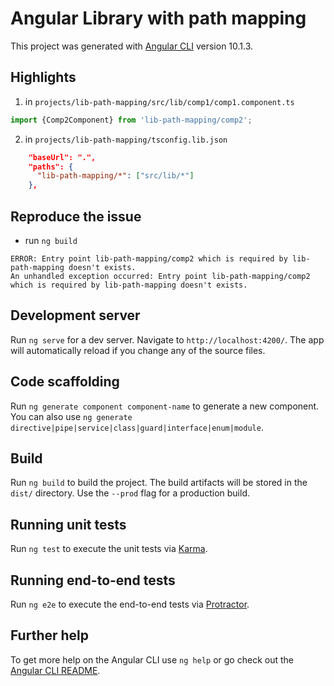 # Angular Library with path mapping


This project was generated with [Angular CLI](https://github.com/angular/angular-cli) version 10.1.3.

## Highlights
1. in `projects/lib-path-mapping/src/lib/comp1/comp1.component.ts`

```javascript
import {Comp2Component} from 'lib-path-mapping/comp2';
```

2. in `projects/lib-path-mapping/tsconfig.lib.json`

```json
    "baseUrl": ".",
    "paths": {
      "lib-path-mapping/*": ["src/lib/*"]
    },
```
## Reproduce the issue
- run `ng build`

```
ERROR: Entry point lib-path-mapping/comp2 which is required by lib-path-mapping doesn't exists.
An unhandled exception occurred: Entry point lib-path-mapping/comp2 which is required by lib-path-mapping doesn't exists.
```

## Development server

Run `ng serve` for a dev server. Navigate to `http://localhost:4200/`. The app will automatically reload if you change any of the source files.

## Code scaffolding

Run `ng generate component component-name` to generate a new component. You can also use `ng generate directive|pipe|service|class|guard|interface|enum|module`.

## Build

Run `ng build` to build the project. The build artifacts will be stored in the `dist/` directory. Use the `--prod` flag for a production build.

## Running unit tests

Run `ng test` to execute the unit tests via [Karma](https://karma-runner.github.io).

## Running end-to-end tests

Run `ng e2e` to execute the end-to-end tests via [Protractor](http://www.protractortest.org/).

## Further help

To get more help on the Angular CLI use `ng help` or go check out the [Angular CLI README](https://github.com/angular/angular-cli/blob/master/README.md).
